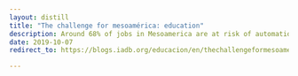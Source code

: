 ```yaml
---
layout: distill
title: "The challenge for mesoamérica: education"
description: Around 68% of jobs in Mesoamerica are at risk of automation by 2020. Are countries prepared to face this new challenge? And even more important, are young people trained to live with artificial intelligence and have productive lives in highly dynamic environments?
date: 2019-10-07
redirect_to: https://blogs.iadb.org/educacion/en/thechallengeformesoamerica/

---
```


